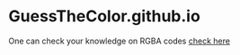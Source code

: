 # GuessTheColor.github.io
One can check your knowledge on RGBA codes
[check here](https://ravi-chandra2709.github.io/GuessTheColor.github.io/)

